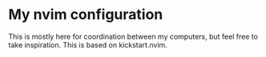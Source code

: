 # My nvim configuration

This is mostly here for coordination between my computers, but feel free to take
inspiration. This is based on kickstart.nvim.
